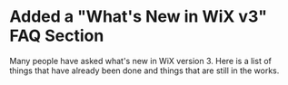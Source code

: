 # Added a "What's New in WiX v3" FAQ Section

Many people have asked what's new in WiX version 3. Here is a list of things that have already been done and things that are still in the works.
